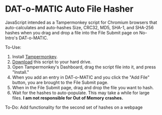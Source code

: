 # DAT-o-MATIC Auto File Hasher
JavaScript intended as a Tampermonkey script for Chromium browsers that auto-calculates and auto-hashes Size, CRC32, MD5, SHA-1, and SHA-256 hashes when you drag and drop a file into the File Submit page on No-Intro's DAT-o-MATIC.

To-Use:
1. Install [Tampermonkey](https://www.tampermonkey.net/).
2. [Download](https://github.com/rarenight/datomatic-auto-file-hasher/raw/main/dom-hasher.js) this script to your hard drive.
3. Open Tampermonkey's Dashboard, drag the script file into it, and press "Install."
4. When you add an entry in DAT-o-MATIC and you click the "Add File" button, you are brought to the File Submit page.
5. When in the File Submit page, drag and drop the file you want to hash.
6. Wait for the hashes to auto-populate. This may take a while for large files. **I am not responsible for Out of Memory crashes.**

To-Do: Add functionality for the second set of hashes on a webpage
